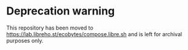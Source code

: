 # Deprecation warning

This repository has been moved to https://lab.libreho.st/ecobytes/compose.libre.sh and is left for archival purposes only.
